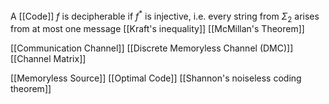A [[Code]] $f$ is decipherable if $f^{*}$ is injective, i.e. every string from $\Sigma_{2}$ arises from at most one message
[[Kraft's inequality]]
[[McMillan's Theorem]]

[[Communication Channel]]
[[Discrete Memoryless Channel (DMC)]]
[[Channel Matrix]]


[[Memoryless Source]]
[[Optimal Code]]
[[Shannon's noiseless coding theorem]]